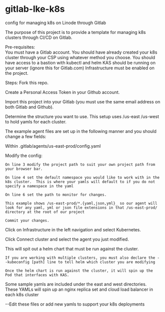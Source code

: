 # gitlab-lke-k8s
config for managing k8s on Linode through Gitlab

The purpose of this project is to provide a template for managing k8s clusters through CI/CD on Gitlab.

Pre-requisites:  
You must have a Gitlab account.
You should have already created your k8s cluster through your CSP using whatever method you choose.
You should have access to a bastion with kubectl and helm
KAS should be running on your server (ignore this for Gitlab.com)
Infrastructure must be enabled on the project.

Steps:
Fork this repo.

Create a Personal Access Token in your Github account.

Import this project into your Gitlab (you must use the same email address on both Gitlab and Github).

Determine the structure you want to use.  This setup uses /us-east /us-west to hold yamls for each cluster.

The example agent files are set up in the following manner and you should change a few fields:

  Within .gitlab/agents/us-east-prod/config.yaml 

  Modify the config:
  
    On line 3 modify the project path to suit your own project path from your browser bar.
  
    On line 4 set the default namespace you would like to work with in the k8s cluster.  This is where your yamls will default to if you do not specify a namespace in the yaml
  
    On line 6 set the path to monitor for changes.
    
    This example shows /us-east-prod/*.{yaml,json,yml}_ so our agent will look for any yaml, yml or json file extensions in that /us-east-prod/ directory at the root of our project
  
    Commit your changes.
  
  Click on Infrastructure in the left navigation and select Kubernetes.
  
  Click Connect cluster and select the agent you just modified.
  
  This will spit out a helm chart that must be run against the cluster.
    
    If you are working with multiple clusters, you must also declare the --kubeconfig [path] line to tell helm which cluster you are modifying
   
    Once the helm chart is run against the cluster, it will spin up the Pod that interfaces with KAS.

Some sample yamls are included under the east and west directories.  These YAMLs will spin up an nginx replica set and cloud load balancer in each k8s cluster
  
  --Edit these files or add new yamls to support your k8s deployments
   
  
